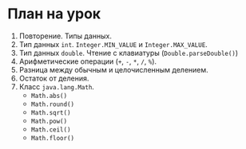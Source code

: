 # План на урок
1. Повторение. Типы данных.
1. Тип данных `int`. `Integer.MIN_VALUE` и `Integer.MAX_VALUE`.
1. Тип данных `double`. Чтение с клавиатуры (`Double.parseDouble()`)
1. Арифметические операции (`+`, `-`, `*`, `/`, `%`).
1. Разница между обычным и целочисленным делением.
1. Остаток от деления.
1. Класс `java.lang.Math`.
   - `Math.abs()`
   - `Math.round()`
   - `Math.sqrt()`
   - `Math.pow()`
   - `Math.ceil()`
   - `Math.floor()`
